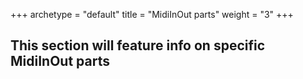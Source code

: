 +++
archetype = "default"
title = "MidiInOut parts"
weight = "3"
+++

## This section will feature info on specific MidiInOut parts